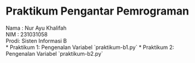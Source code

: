 # Praktikum Pengantar Pemrograman

<div> Nama : Nur Ayu Khalifah </div>
<div> NIM  : 231031058 </div>
<div> Prodi: Sisten Informasi B </div>
* Praktikum 1: Pengenalan Variabel `praktikum-b1.py`
* Praktikum 2: Pengenalan Variabel `praktikum-b2.py`
